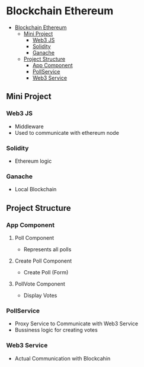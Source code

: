 # Blockchain Ethereum

- [Blockchain Ethereum](#blockchain-ethereum)
  - [Mini Project](#mini-project)
    - [Web3 JS](#web3-js)
    - [Solidity](#solidity)
    - [Ganache](#ganache)
  - [Project Structure](#project-structure)
    - [App Component](#app-component)
    - [PollService](#pollservice)
    - [Web3 Service](#web3-service)

## Mini Project

### Web3 JS

- Middleware
- Used to communicate with ethereum node

### Solidity

- Ethereum logic

### Ganache

- Local Blockchain

## Project Structure

### App Component

1. Poll Component
   - Represents all polls

2. Create Poll Component
   - Create Poll (Form)

3. PollVote Component
   - Display Votes

### PollService

- Proxy Service to Communicate with Web3 Service
- Bussiness logic for creating votes

### Web3 Service

- Actual Communication with Blockcahin
